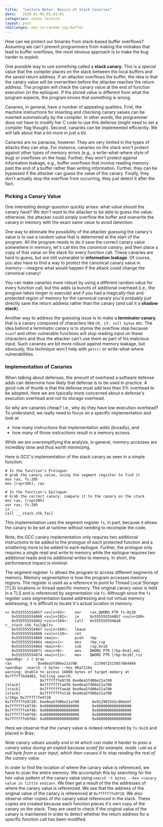 ```yaml
---
title:  "Lecture Notes: Basics of Stack Canaries"
date:   2020-01-06 01:01:01
categories: notes lecture
layout: post
challenges: not-so-random ssp-buffer
---
```


How can we protect our binaries from stack-based buffer overflows?  Assuming we
can't prevent programmers from making the mistakes that lead to buffer
overflows, the most obvious approach is to make the bug harder to exploit.

One possible way to use something called a **stack canary**. This is a special
value that the compiler places on the stack between the local buffers and the
saved return address. If an attacker overflows the buffer, the idea is that the
canary value will be overwritten before the attacker reaches the return
address.  The program will check the canary value at the end of function
execution (in the epilogue). If the stored value is different from what the
program expects, the program knows that something is wrong.   

Canaries, in general, have a number of appealing qualities. First, the machine
instructions for inserting and checking canary values can be inserted
automatically by the compiler. In other words, the programmer does not have to
modify her C code to use this defense (might need to set a compiler flag
though). Second, canaries can be implemented efficiently. We will talk about
that a bit more in just a bit.

Canaries are no panacea, however. They are very limited in the types of attacks
they can stop. For instance, canaries on the stack won't protect against other
types of memory errors (e.g., a write-what-where style of bug) or overflows on
the heap. Further, they won't protect against information leakage, e.g., buffer
overflows that involve reading memory past the end of a buffer rather than
writing information.  Further, they can be bypassed if the attacker can guess
the value of the canary. Finally, they don't actually stop the overflow from
occurring, they just detect it after the fact.

### Picking a Canary Value 

One interesting design question quickly arises: what value should the canary
have? We don't want to the attacker to be able to guess the value; otherwise,
the attacker could simply overflow the buffer and overwrite the canary in
memory with the exact same value to avoid detection. 

One way to eliminate the possibility of the attacker guessing the canary's
value is to use a random value that is determined at the start of the program.
All the program needs to do it save the correct canary value somewhere in
memory, let's call this the *canonical canary*, and then place a copy of that
value on the stack for every function call.  These canaries are hard to guess,
but are still vulnerable to **information leakage**.  Of course, you also have
to find a way to protect the canonical canary value in memory---imagine what
would happen if the attack could change the canonical canary!  

You can make canaries more robust by using a different random value for every
function call, but this adds (a bunch) of additional overhead (i.e., the
program takes longer to execute)  and if you had a magically-fast and protected
region of memory for the canonical canary you'd probably just directly save the
return address rather than the canary (and call it a **shadow stack**).

Another way to address the guessing issue is to make a **terminator canary**
that is a canary composed of characters like `CR, LF, null bytes` etc. The idea
behind a terminator canary is to stymie the overflow step because `scanf` and
other vulnerable functions will stop reading input on these characters and thus
the attacker can't use them as part of his malicious input. Such canaries are
bit more robust against memory leakage, but obviously, this technique won't
help with `gets()` or write-what-where vulnerabilities. 


### Implementation of Canaries

When talking about defenses, the amount of overhead a software defense adds can
determine how likely that defense is to be used in practice. A good rule of
thumb is that the defense must add less than 5% overhead to be adopted. Here we
are typically more concerned about a defense's  execution overhead and not its
storage overhead. 

So why are canaries cheap? I.e., why do they have low execution overhead? To
understand, we really need to focus on a specific implementation and look at
 - how many instructions that implementation adds (broadly), and
 - how many of those instructions result in a memory access.  

While we are oversimplifying the analysis, in general, memory accesses are
incredibly slow and thus worth minimizing.

Here is GCC's implementation of the stack canary as seen in a simple function:

```
# In the function's Prologue: 
# grab the canary value, using the segment register to find it
mov rax, fs:28h
mov [rsp+38h], rax

# In the function's Epilogue: 
# Grab the correct canary, compare it to the canary on the stack
mov rax, [rsp+38h] 
xor rax, fs:28h
jz ...
call ___stack_chk_fail

```

This implementation uses  the segment register `fs`, in part, because it allows
the canary to be set at runtime without needing to recompile the code. 

Note, the GCC canary implementation only requires two additional instructions
to be added to the prologue of each protected function and a smattering more to
be added to each epilogue. Further, the prologue only requires a single read
and write to memory while the epilogue requires two additional reads and no
additional writes to memory. In short, the performance impact is minimal. 

The segment register `fs` allows the program to access different segments of memory.
Memory segmentation is how the program accesses memory regions. The register is used
as a reference to point to Thread Local Storage (TLS) locations or thread specific 
memory. The original canary value is held in a TLS and is referenced by segmentation 
via `fs`. Although since the `fs` register uses segmentation based addressing and not 
virtual memory addressing, it is difficult to locate it's actual location in memory.

```+pwndbg> x/10i $pc
=> 0x555555554857 <vuln+93>:    xor    rax,QWORD PTR fs:0x28
   0x555555554860 <vuln+102>:   je     0x555555554867 <vuln+109>
   0x555555554862 <vuln+104>:   call   0x5555555546a0 <__stack_chk_fail@plt>
   0x555555554867 <vuln+109>:   leave  
   0x555555554868 <vuln+110>:   ret    
   0x555555554869 <main>:       push   rbp
   0x55555555486a <main+1>:     mov    rbp,rsp
   0x55555555486d <main+4>:     sub    rsp,0x10
   0x555555554871 <main+8>:     mov    DWORD PTR [rbp-0x4],edi
   0x555555554874 <main+11>:    mov    QWORD PTR [rbp-0x10],rsi
+pwndbg>  i r $rax
rax            0xe0ea5fd06e21a700       -2239872515857864960
+pwndbg>  search -t bytes --hex 00a7216e
warning: Unable to access 16000 bytes of target memory at 0x7ffff7bd4d03, halting search.
                0x7ffff7fe9728 0xe0ea5fd06e21a700
[stack]         0x7fffffffadf0 0xe0ea5fd06e21a700
[stack]         0x7fffffffaea8 0xe0ea5fd06e21a700
[stack]         0x7fffffffe118 0xe0ea5fd06e21a700
x/10gx 0x7ffff7fe9728
0x7ffff7fe9728: 0xe0ea5fd06e21a700      0x9129835d1c00da5f
0x7ffff7fe9738: 0x0000000000000000      0x0000000000000000
0x7ffff7fe9748: 0x0000000000000000      0x0000000000000000
0x7ffff7fe9758: 0x0000000000000000      0x0000000000000000
0x7ffff7fe9768: 0x0000000000000000      0x0000000000000000
```
Here we observe that the canary value is indeed referenced by `fs:0x28`
and placed in $rax.

*Note canary values usually end in `00` which can make it harder to pass a canary 
value during an exploit because scanf for example, reads `\x00` as a null byte 
from a user input, which then causes it to stop reading the rest of the canary value.*

In order to find the location of where the canary value is referenced, we have 
to scan the entire memory. We accomplish this by searching for the hex value pattern
of the canary value using `search -t bytes --hex <canary value in little endian>`.
We then get a result of the the addresses of where the canary value is referenced.
We see that the address of the original value of the canary is referenced at
`0x7ffff7fe9728`. We also observe other copies of the canary value referenced in 
the stack. These copies are created because each function places it's own copy of 
the canary on the stack. They are used to check if the original value of the
canary is maintained in order to detect whether the return address for a 
specific function call has been modified. 

